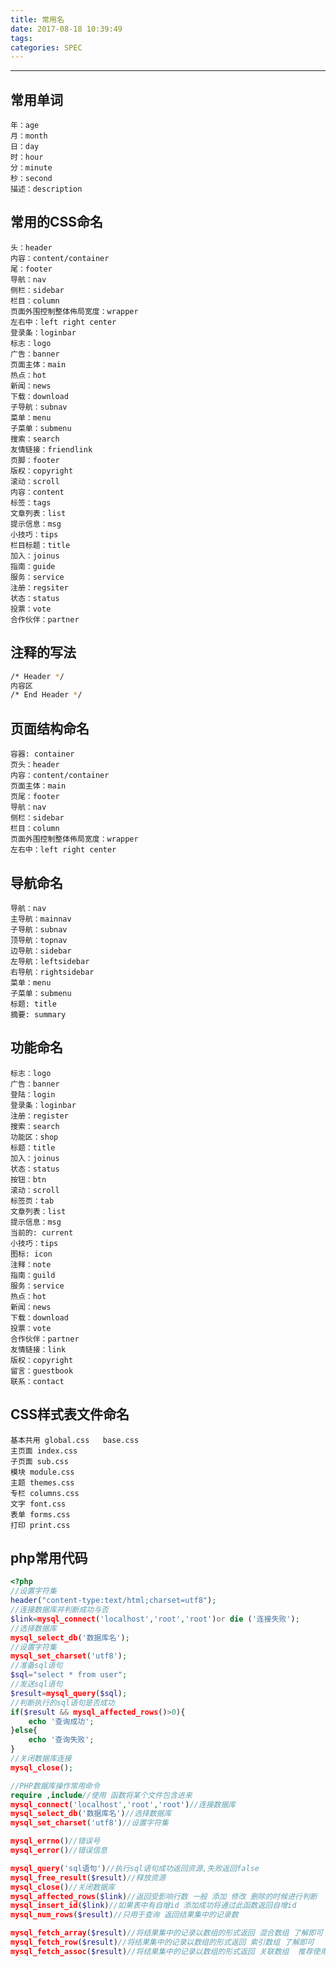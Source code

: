 ```yaml
---
title: 常用名
date: 2017-08-18 10:39:49
tags:
categories: SPEC
---
```

------

<!-- more -->

## 常用单词

    年：age
    月：month
    日：day
    时：hour
    分：minute
    秒：second
    描述：description

## 常用的CSS命名

    头：header
    内容：content/container
    尾：footer
    导航：nav
    侧栏：sidebar
    栏目：column
    页面外围控制整体佈局宽度：wrapper
    左右中：left right center
    登录条：loginbar
    标志：logo
    广告：banner
    页面主体：main
    热点：hot
    新闻：news
    下载：download
    子导航：subnav
    菜单：menu
    子菜单：submenu
    搜索：search
    友情链接：friendlink
    页脚：footer
    版权：copyright
    滚动：scroll
    内容：content
    标签：tags
    文章列表：list
    提示信息：msg
    小技巧：tips
    栏目标题：title
    加入：joinus
    指南：guide
    服务：service
    注册：regsiter
    状态：status
    投票：vote
    合作伙伴：partner

## 注释的写法

```bash
/* Header */
内容区
/* End Header */
```
## 页面结构命名

    容器: container
    页头：header
    内容：content/container
    页面主体：main
    页尾：footer
    导航：nav
    侧栏：sidebar
    栏目：column
    页面外围控制整体佈局宽度：wrapper
    左右中：left right center

## 导航命名

    导航：nav
    主导航：mainnav
    子导航：subnav
    顶导航：topnav
    边导航：sidebar
    左导航：leftsidebar
    右导航：rightsidebar
    菜单：menu
    子菜单：submenu
    标题: title
    摘要: summary

## 功能命名

    标志：logo
    广告：banner
    登陆：login
    登录条：loginbar
    注册：register
    搜索：search
    功能区：shop
    标题：title
    加入：joinus
    状态：status
    按钮：btn
    滚动：scroll
    标签页：tab
    文章列表：list
    提示信息：msg
    当前的: current
    小技巧：tips
    图标: icon
    注释：note
    指南：guild
    服务：service
    热点：hot
    新闻：news
    下载：download
    投票：vote
    合作伙伴：partner
    友情链接：link
    版权：copyright
    留言：guestbook
    联系：contact

## CSS样式表文件命名

    基本共用 global.css   base.css
    主页面 index.css
    子页面 sub.css
    模块 module.css
    主题 themes.css
    专栏 columns.css
    文字 font.css
    表单 forms.css
    打印 print.css

## php常用代码
```php
<?php
//设置字符集
header("content-type:text/html;charset=utf8");
//连接数据库并判断成功与否
$link=mysql_connect('localhost','root','root')or die ('连接失败');
//选择数据库
mysql_select_db('数据库名');
//设置字符集
mysql_set_charset('utf8');
//准备sql语句
$sql="select * from user";
//发送sql语句
$result=mysql_query($sql);
//判断执行的sql语句是否成功
if($result && mysql_affected_rows()>0){
    echo '查询成功';
}else{
    echo '查询失败';
}
//关闭数据库连接
mysql_close();

//PHP数据库操作常用命令
require ,include//使用 函数将某个文件包含进来
mysql_connect('localhost','root','root')//连接数据库
mysql_select_db('数据库名')//选择数据库
mysql_set_charset('utf8')//设置字符集

mysql_errno()//错误号
mysql_error()//错误信息

mysql_query('sql语句')//执行sql语句成功返回资源,失败返回false
mysql_free_result($result)//释放资源
mysql_close()//关闭数据库
mysql_affected_rows($link)//返回受影响行数 一般 添加 修改 删除的时候进行判断
mysql_insert_id($link)//如果表中有自增id 添加成功将通过此函数返回自增id
mysql_num_rows($result)//只用于查询 返回结果集中的记录数

mysql_fetch_array($result)//将结果集中的记录以数组的形式返回 混合数组 了解即可
mysql_fetch_row($result)//将结果集中的记录以数组的形式返回 索引数组 了解即可
mysql_fetch_assoc($result)//将结果集中的记录以数组的形式返回 关联数组  推荐使用并且掌握
```
